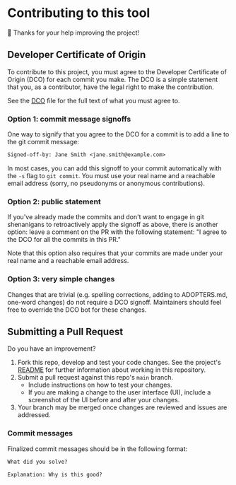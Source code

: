 # Contributing to this tool #

:balloon: Thanks for your help improving the project!

## Developer Certificate of Origin ##

To contribute to this project, you must agree to the Developer Certificate of
Origin (DCO) for each commit you make. The DCO is a simple statement that you,
as a contributor, have the legal right to make the contribution.

See the [DCO](DCO) file for the full text of what you must agree to.

### Option 1: commit message signoffs ###

One way to signify that you agree to the DCO for a commit is to add a line to
the git commit message:

```txt
Signed-off-by: Jane Smith <jane.smith@example.com>
```

In most cases, you can add this signoff to your commit automatically with the
`-s` flag to `git commit`. You must use your real name and a reachable email
address (sorry, no pseudonyms or anonymous contributions).

### Option 2: public statement ###

If you've already made the commits and don't want to engage in git shenanigans
to retroactively apply the signoff as above, there is another option: leave a
comment on the PR with the following statement: "I agree to the DCO for all the
commits in this PR."

Note that this option also requires that your commits are made under your real
name and a reachable email address.

### Option 3: very simple changes ###

Changes that are trivial (e.g. spelling corrections, adding to ADOPTERS.md,
one-word changes) do not require a DCO signoff. Maintainers should feel free to
override the DCO bot for these changes.

## Submitting a Pull Request ##

Do you have an improvement?

1. Fork this repo, develop and test your code changes. See the project's
   [README](README.md) for further information about working in this repository.
2. Submit a pull request against this repo's `main` branch.
    - Include instructions on how to test your changes.
    - If you are making a change to the user interface (UI), include a
      screenshot of the UI before and after your changes.
3. Your branch may be merged once changes are reviewed and issues are addressed.

### Commit messages ###

Finalized commit messages should be in the following format:

```txt
What did you solve?

Explanation: Why is this good?
```
